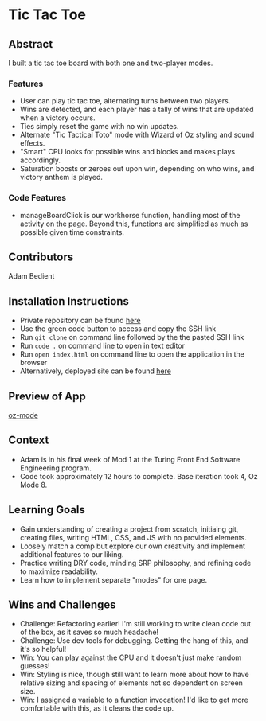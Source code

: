 # Tic Tac Toe
## Abstract
I built a tic tac toe board with both one and two-player modes.
### Features
- User can play tic tac toe, alternating turns between two players.
- Wins are detected, and each player has a tally of wins that are updated when a victory occurs.
- Ties simply reset the game with no win updates.
- Alternate "Tic Tactical Toto" mode with Wizard of Oz styling and sound effects.
- "Smart" CPU looks for possible wins and blocks and makes plays accordingly.
- Saturation boosts or zeroes out upon win, depending on who wins, and victory anthem is played.
### Code Features
- manageBoardClick is our workhorse function, handling most of the activity on the page. Beyond this, functions are simplified as much as possible given time constraints.
## Contributors
Adam Bedient
## Installation Instructions
- Private repository can be found [here]("https://github.com/cOdeBedient/tic-tac-toe")
- Use the green code button to access and copy the SSH link
- Run `git clone` on command line followed by the the pasted SSH link
- Run `code .` on command line to open in text editor
- Run `open index.html` on command line to open the application in the browser
- Alternatively, deployed site can be found [here]("https://cOdeBedient.github.io/tic-tac-toe/")
## Preview of App
[oz-mode](assets/oz-mode-screen-record-smaller.mov)
## Context
- Adam is in his final week of Mod 1 at the Turing Front End Software Engineering program.
- Code took approximately 12 hours to complete. Base iteration took 4, Oz Mode 8.
## Learning Goals
- Gain understanding of creating a project from scratch, initiaing git, creating files, writing HTML, CSS, and JS with no provided elements.
- Loosely match a comp but explore our own creativity and implement additional features to our liking.
- Practice writing DRY code, minding SRP philosophy, and refining code to maximize readability.
- Learn how to implement separate "modes" for one page.
## Wins and Challenges
- Challenge: Refactoring earlier! I'm still working to write clean code out of the box, as it saves so much headache!
- Challenge: Use dev tools for debugging. Getting the hang of this, and it's so helpful!
- Win: You can play against the CPU and it doesn't just make random guesses!
- Win: Styling is nice, though still want to learn more about how to have relative sizing and spacing of elements not so dependent on screen size.
- Win: I assigned a variable to a function invocation! I'd like to get more comfortable with this, as it cleans the code up.